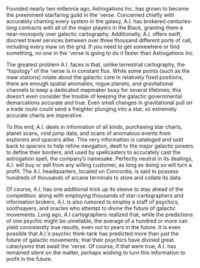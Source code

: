Founded nearly two millennia ago, Astrogations Inc. has grown to become the preeminent starfaring guild in the ‘verse. Concerned chiefly with accurately charting every system in the galaxy, A.I. has brokered centuries- long contracts with all of the major players in the Black, granting them a near-monopoly over galactic cartography. Additionally, A.I. offers swift, discreet travel services between over three thousand different ports of call, including every maw on the grid. If you need to get somewhere or find something, no one in the 'verse is going to do it faster than Astrogations Inc. 

The greatest problem A.I. faces is that, unlike terrestrial cartography, the “topology” of the ‘verse is in constant flux. While some points (such as the maw stations) rotate about the galactic core in relatively fixed positions, there are enough spatial anomalies, rogue planets, and gravitational channels to keep a dedicated mapmaker busy for several lifetimes; this doesn’t even consider the trouble of keeping the galactic governmental demarcations accurate and true. Even small changes in gravitational pull on a trade route could send a freighter plunging into a star, so extremely accurate charts are imperative.

To this end, A.I. deals in information of all kinds, purchasing star charts, planet scans, void jump data, and scans of anomalous events from explorers and spacers alike. This very information is cataloged and sold back to spacers to help refine navigation, dealt to the major galactic powers to define their borders, and used by spellcasters to accurately cast the astrogation spell, the company’s namesake. Perfectly neutral in its dealings, A.I. will buy or sell from any willing customer, as long as doing so will turn a profit. The A.I. headquarters, located on Concordia, is said to possess hundreds of thousands of arcane terminals to store and collate its data. 

Of course, A.I. has one additional trick up its sleeve to stay ahead of the competition: along with employing thousands of star-cartographers and information brokers, A.I. is also rumored to employ a staff of psychics, soothsayers, and oracles who attempt to divine the future of galactic movements. Long ago, A.I cartographers realized that, while the predictions of one psychic might be unreliable, the average of a hundred or more can yield consistently true results, even out to years in the future. It is even possible that A.I.’s psychic think-tank has predicted more than just the future of galactic movements; that their psychics have divined great cataclysms that await the ‘verse. Of course, if that were true, A.I. has remained silent on the matter, perhaps wishing to turn this information to profit in the future.